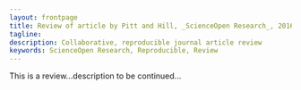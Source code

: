 ```yaml
---
layout: frontpage
title: Review of article by Pitt and Hill, _ScienceOpen Research_, 2016
tagline:
description: Collaborative, reproducible journal article review
keywords: ScienceOpen Research, Reproducible, Review
---
```


This is a review...description to be continued...
